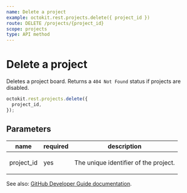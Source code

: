 ```yaml
---
name: Delete a project
example: octokit.rest.projects.delete({ project_id })
route: DELETE /projects/{project_id}
scope: projects
type: API method
---
```


# Delete a project

Deletes a project board. Returns a `404 Not Found` status if projects are disabled.

```js
octokit.rest.projects.delete({
  project_id,
});
```

## Parameters

<table>
  <thead>
    <tr>
      <th>name</th>
      <th>required</th>
      <th>description</th>
    </tr>
  </thead>
  <tbody>
    <tr><td>project_id</td><td>yes</td><td>

The unique identifier of the project.

</td></tr>
  </tbody>
</table>

See also: [GitHub Developer Guide documentation](https://docs.github.com/rest/reference/projects#delete-a-project).
